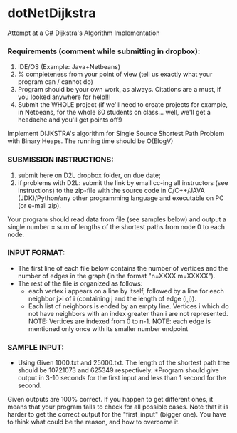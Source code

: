 dotNetDijkstra
==============

Attempt at a C# Dijkstra's Algorithm Implementation

### Requirements (comment while submitting in dropbox):
1. IDE/OS (Example: Java+Netbeans)
2. % completeness from your point of view (tell us exactly what your program can / cannot do)
3. Program should be your own work, as always. Citations are a must, if you looked anywhere for help!!!
4. Submit the WHOLE project (if we'll need to create projects for example, in Netbeans, for the whole 60 students on class... well, we'll get a headache and you'll get points off!)

Implement DIJKSTRA's algorithm for Single Source Shortest Path Problem with Binary Heaps. The running time should be O(ElogV)

### SUBMISSION INSTRUCTIONS:
1. submit here on D2L dropbox folder, on due date;
2. if problems with D2L: submit the link by email cc-ing all instructors (see instructions) to the zip-file with the source code in C/C++/JAVA (JDK)/Python/any other programming language and executable on PC (or e-mail zip).

Your program should read data from file (see samples below) and output a single number = sum of lengths of the shortest paths from node 0 to each node.

### INPUT FORMAT:
* The first line of each file below contains the number of vertices and the number of edges in the graph (in the format "n=XXXX m=XXXXX"). 
* The rest of the file is organized as follows:
    * each vertex i appears on a line by itself, followed by a line for each neighbor j>i of i (containing j and the length of edge (i,j)).
    * Each list of neighbors is ended by an empty line. Vertices i which do not have neighbors with an index greater than i are not represented.
	NOTE: Vertices are indexed from 0 to n-1.
	NOTE: each edge is mentioned only once with its smaller number endpoint

### SAMPLE INPUT:
* Using Given 1000.txt and 25000.txt. The length of the shortest path tree should be 10721073 and 625349 respectively.
*Program should give output in 3-10 seconds for the first input and less than 1 second for the second.

Given outputs are 100% correct.
If you happen to get different ones, it means that your program fails to check for all possible cases.
Note that it is harder to get the correct output for the "first_input" (bigger one). You have to think what could be the reason, and how to overcome it.
